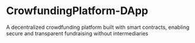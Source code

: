 # CrowfundingPlatform-DApp
A decentralized crowdfunding platform built with smart contracts, enabling secure and transparent fundraising without intermediaries
